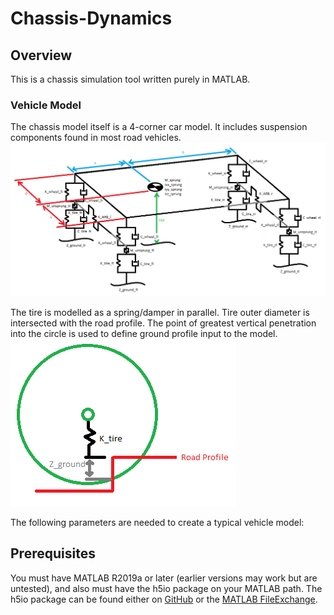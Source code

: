 # Chassis-Dynamics

## Overview
This is a chassis simulation tool written purely in MATLAB.

### Vehicle Model
The chassis model itself is a 4-corner car model. It includes suspension components found in most road vehicles.
![Chassis Model](https://github.com/jscans12/chassis-dynamics/blob/main/docs/diagram.png)

The tire is modelled as a spring/damper in parallel. Tire outer diameter is intersected with the road profile. The point of greatest vertical penetration into the circle is used to define ground profile input to the model.
![Tire Model](https://github.com/jscans12/chassis-dynamics/blob/main/docs/tire_model.png)

The following parameters are needed to create a typical vehicle model:


## Prerequisites
You must have MATLAB R2019a or later (earlier versions may work but are untested), and also must have the h5io package on your MATLAB path. The h5io package can be found either on [GitHub](https://github.com/jscans12/h5io) or the [MATLAB FileExchange](https://www.mathworks.com/matlabcentral/fileexchange/126235-h5io).

